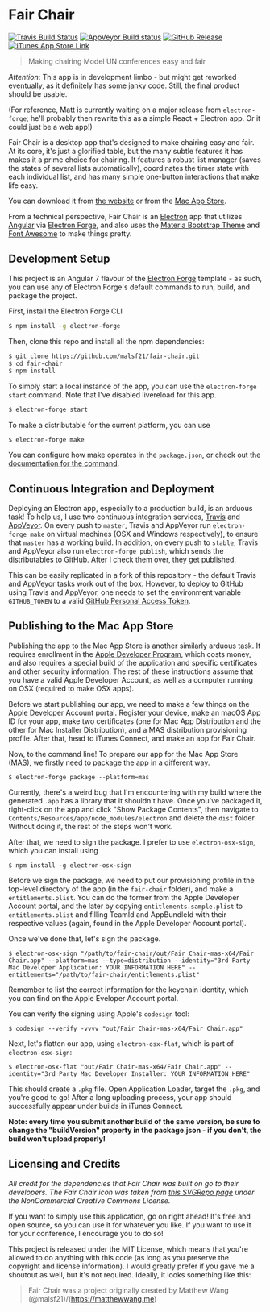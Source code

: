 # Fair Chair

[![Travis Build Status](https://travis-ci.org/malsf21/fair-chair.svg?branch=master)](https://travis-ci.org/malsf21/fair-chair) [![AppVeyor Build status](https://ci.appveyor.com/api/projects/status/2q0ww0thsc2qlc3h?svg=true)](https://ci.appveyor.com/project/malsf21/fair-chair) [![GitHub Release](https://img.shields.io/github/release/malsf21/fair-chair.svg)](https://github.com/malsf21/fair-chair/releases)
[![iTunes App Store Link](https://img.shields.io/itunes/v/1365686846.svg)](https://itunes.apple.com/us/app/fair-chair/id1365686846)

> Making chairing Model UN conferences easy and fair

*Attention*: This app is in development limbo - but might get reworked eventually, as it definitely has some janky code. Still, the final product should be usable.

(For reference, Matt is currently waiting on a major release from `electron-forge`; he'll probably then rewrite this as a simple React + Electron app. Or it could just be a web app!)

Fair Chair is a desktop app that's designed to make chairing easy and fair. At its core, it's just a glorified table, but the many subtle features it has makes it a prime choice for chairing. It features a robust list manager (saves the states of several lists automatically), coordinates the timer state with each individual list, and has many simple one-button interactions that make life easy.

You can download it from [the website](https://malsf21.github.io/fair-chair/) or from the [Mac App Store](https://itunes.apple.com/us/app/fair-chair/id1365686846).

From a technical perspective, Fair Chair is an [Electron](https://electronjs.org/) app that utilizes [Angular](https://angular.io) via [Electron Forge](https://electronforge.io), and also uses the [Materia Bootstrap Theme](https://bootswatch.com/materia/) and [Font Awesome](https://fontawesome.com/) to make things pretty.

## Development Setup

This project is an Angular 7 flavour of the [Electron Forge](https://github.com/electron-userland/electron-forge/) template - as such, you can use any of Electron Forge's default commands to run, build, and package the project.

First, install the Electron Forge CLI

```bash
$ npm install -g electron-forge
```

Then, clone this repo and install all the npm dependencies:

```bash
$ git clone https://github.com/malsf21/fair-chair.git
$ cd fair-chair
$ npm install
```

To simply start a local instance of the app, you can use the `electron-forge start` command. Note that I've disabled livereload for this app.

```bash
$ electron-forge start
```

To make a distributable for the current platform, you can use

```
$ electron-forge make
```

You can configure how make operates in the `package.json`, or check out the [documentation for the command](https://electronforge.io/cli/make).

## Continuous Integration and Deployment

Deploying an Electron app, especially to a production build, is an arduous task! To help us, I use two continuous integration services, [Travis](https://travis-ci.org) and [AppVeyor](https://appveyor.com). On every push to `master`, Travis and AppVeyor run `electron-forge make` on virtual machines (OSX and Windows respectively), to ensure that `master` has a working build. In addition, on every push to `stable`, Travis and AppVeyor also run `electron-forge publish`, which sends the distributables to GitHub. After I check them over, they get published.

This can be easily replicated in a fork of this repository - the default Travis and AppVeyor tasks work out of the box. However, to deploy to GitHub using Travis and AppVeyor, one needs to set the environment variable `GITHUB_TOKEN` to a valid [GitHub Personal Access Token](https://github.com/settings/tokens).

## Publishing to the Mac App Store

Publishing the app to the Mac App Store is another similarly arduous task. It requires enrollment in the [Apple Developer Program](https://developer.apple.com/programs/), which costs money, and also requires a special build of the application and specific certificates and other security information. The rest of these instructions assume that you have a valid Apple Developer Account, as well as a computer running on OSX (required to make OSX apps).

Before we start publishing our app, we need to make a few things on the Apple Developer Account portal. Register your device, make an macOS App ID for your app, make two certificates (one for Mac App Distribution and the other for Mac Installer Distribution), and a MAS distribution provisioning profile. After that, head to iTunes Connect, and make an app for Fair Chair.

Now, to the command line! To prepare our app for the Mac App Store (MAS), we firstly need to package the app in a different way.

```
$ electron-forge package --platform=mas
```

Currently, there's a weird bug that I'm encountering with my build where the generated `.app` has a library that it shouldn't have. Once you've packaged it, right-click on the app and click "Show Package Contents", then navigate to `Contents/Resources/app/node_modules/electron` and delete the `dist` folder. Without doing it, the rest of the steps won't work.

After that, we need to sign the package. I prefer to use `electron-osx-sign`, which you can install using

```
$ npm install -g electron-osx-sign
```

Before we sign the package, we need to put our provisioning profile in the top-level directory of the app (in the `fair-chair` folder), and make a `entitlements.plist`. You can do the former from the Apple Developer Account portal, and the later by copying `entitlements.sample.plist` to `entitlements.plist` and filling TeamId and AppBundleId with their respective values (again, found in the Apple Developer Account portal).

Once we've done that, let's sign the package.

```
$ electron-osx-sign "/path/to/fair-chair/out/Fair Chair-mas-x64/Fair Chair.app" --platform=mas --type=distribution --identity="3rd Party Mac Developer Application: YOUR INFORMATION HERE" --entitlements="/path/to/fair-chair/entitlements.plist"
```

Remember to list the correct information for the keychain identity, which you can find on the Apple Eveloper Account portal.

You can verify the signing using Apple's `codesign` tool:

```
$ codesign --verify -vvvv "out/Fair Chair-mas-x64/Fair Chair.app"
```

Next, let's flatten our app, using `electron-osx-flat`, which is part of `electron-osx-sign`:

```
$ electron-osx-flat "out/Fair Chair-mas-x64/Fair Chair.app" --identity="3rd Party Mac Developer Installer: YOUR INFORMATION HERE"
```

This should create a `.pkg` file. Open Application Loader, target the `.pkg`, and you're good to go! After a long uploading process, your app should successfully appear under builds in iTunes Connect.

**Note: every time you submit another build of the same version, be sure to change the "buildVersion" property in the package.json - if you don't, the build won't upload properly!**

## Licensing and Credits

*All credit for the dependencies that Fair Chair was built on go to their developers. The Fair Chair icon was taken from [this SVGRepo page](https://www.svgrepo.com/svg/60798/gavel) under the NonCommercial Creative Commons License.*

If you want to simply use this application, go on right ahead! It's free and open source, so you can use it for whatever you like. If you want to use it for your conference, I encourage you to do so!

This project is released under the MIT License, which means that you're allowed to do anything with this code (as long as you preserve the copyright and license information). I would greatly prefer if you gave me a shoutout as well, but it's not required. Ideally, it looks something like this:

> Fair Chair was a project originally created by Matthew Wang (@malsf21)/(https://matthewwang.me)
